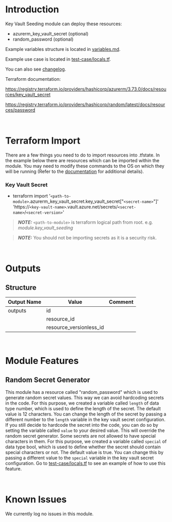 # Introduction
Key Vault Seeding module can deploy these resources:
* azurerm_key_vault_secret (optional)
* random_password (optional)

Example variables structure is located in [variables.md](variables.md).

Example use case is located in [test-case/locals.tf](test-case/locals.tf).

You can also see [changelog](changelog.md).

Terraform documentation:

https://registry.terraform.io/providers/hashicorp/azurerm/3.73.0/docs/resources/key_vault_secret

https://registry.terraform.io/providers/hashicorp/random/latest/docs/resources/password

&nbsp;

# Terraform Import
There are a few things you need to do to import resources into .tfstate. In the example below there are resources which can be imported within the module. You may need to modify these commands to the OS on which they will be running (Refer to the [documentation](https://developer.hashicorp.com/terraform/cli/commands/import#example-import-into-resource-configured-with-for_each) for additional details).
### Key Vault Secret
* terraform import '`<path-to-module>`.azurerm_key_vault_secret.key_vault_secret["`<secret-name>`"]' 'https://`<key-vault-name>`.vault.azure.net/secrets/`<secret-name>`/`<secret-version>`'

 > **_NOTE:_** `<path-to-module>` is terraform logical path from root. e.g. _module.key\_vault\_seeding_
 
 > **_NOTE:_** You should not be importing secrets as it is a security risk.

&nbsp;

# Outputs
## Structure

| Output Name | Value                   | Comment |
| ----------- | ----------------------- | ------- |
| outputs     | id                      |         |
|             | resource_id             |         |
|             | resource_versionless_id |         |


&nbsp;

# Module Features
## Random Secret Generator
This module has a resource called "random_password" which is used to generate random secret values. This way we can avoid hardcoding secrets in the code. For this purpose, we created a variable called `length` of data type number, which is used to define the length of the secret. The default value is 12 characters. You can change the length of the secret by passing a different number to the `length` variable in the key vault secret configuration. If you still decide to hardcode the secret into the code, you can do so by setting the variable called `value` to your desired value. This will override the random secret generator. 
Some secrets are not allowed to have special characters in them. For this purpose, we created a variable called `special` of data type bool, which is used to define whether the secret should contain special characters or not. The default value is true. You can change this by passing a different value to the `special` variable in the key vault secret configuration.
Go to [test-case/locals.tf](test-case/locals.tf) to see an example of how to use this feature.

&nbsp;

# Known Issues
We currently log no issues in this module.